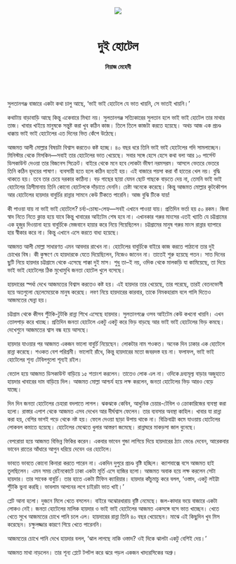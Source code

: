 <div align=center>
<img src=https://images.prothomalo.com/prothomalo-bangla%2F2022-04%2F07e503c4-1ae8-47d4-b6a6-edc0aecb1875%2FUntitled_8.png?rect=0%2C480%2C403%2C212&w=1200&ar=40%3A21&auto=format%2Ccompress&ogImage=true&mode=crop&overlay=&overlay_position=bottom&overlay_width_pct=1 />
<br><br>
<h1>দুই হোটেল</h1> 
<h4>নিয়াজ মেহেদী</h4>
<br><br>
</div>

সুলতানগঞ্জ বাজারে একটা কথা চালু আছে, ‘ভাই ভাই হোটেলে যে ভাত খায়নি, সে ভাতই খায়নি।’

কথাটায় বাড়াবাড়ি আছে কিন্তু একেবারে মিথ্যা নয়। সুলতানগঞ্জ সত্যিকারের সুলতান হলে ভাই ভাই হোটেল তার মাথার তাজ। খাবার খাইয়ে মানুষকে সন্তুষ্ট করা খুব কঠিন কাজ। তিলে তিলে কাজটা করতে হয়েছে। অথচ আজ এক প্রচণ্ড ধাক্কায় ভাই ভাই হোটেলের এত দিনের ভিত কেঁপে উঠেছে।

আজমত আলী মোল্লার বিষয়টা বিশ্বাস করতেও কষ্ট হচ্ছে। ৪০ বছর ধরে তিনি ভাই ভাই হোটেলের গদি সামলাচ্ছেন। মিনিস্টার থেকে মিসকিন—সবাই তার হোটেলের ভাত খেয়েছে। সবার সঙ্গে হেসে হেসে কথা বলা আর ১০ পার্সেন্ট ডিসকাউন্ট দেওয়া তার বিজনেস সিক্রেট। বাইরে থেকে মনে হবে লোকটা ভীষণ নরমসরম। আসলে ভেতরে ভেতরে তিনি কঠিন হৃদয়ের পাষাণ। ব্যবসায়ী হতে হলে কঠিন হতেই হয়। এই বাজারে পয়সা করা বাঁ হাতের খেল নয়। বুদ্ধি থাকতে হয়। তবে তার চেয়ে দরকার কাঠিন্য। বড় গাছের ছায়া যেমন ছোট গাছকে বাড়তে দেয় না, তেমনি ভাই ভাই হোটেলের ত্রিসীমানায় তিনি কোনো হোটেলকে দাঁড়াতে দেননি। চেষ্টা অনেকে করেছে। কিন্তু আজমত মোল্লার কূটকৌশল আর হোটেলের হায়দার বাবুর্চির রান্নার সামনে কেউ টিকতে পারেনি। আজ বুঝি টিকে যায়!

কী পাওয়া যায় না ভাই ভাই হোটেলে? চর্ব্য-চোষ্য-লেহ্য—সবই এখানে পাওয়া যায়। প্রতিদিন ভর্তা হয় ৫০ রকম। জিবা স্বাদ নিতে নিতে ক্লান্ত হয়ে যাবে কিন্তু খাবারের আইটেম শেষ হবে না। এখানকার গরুর মাংসের এতই খ্যাতি যে চট্টগ্রামের এক হুজুর দিওয়ানা হয়ে বাবুর্চিকে মেজবানে হায়ার করে নিয়ে গিয়েছিলেন। চট্টগ্রামের মানুষ গরুর মাংস রান্নার ব্যাপারে হার স্বীকার করে না। কিন্তু এখানে এসে করতে বাধ্য হয়েছে।

আজমত আলী মোল্লা সাধারণত এমন আবদার রাখেন না। হোটেলের বাবুর্চিকে বাইরে কাজ করতে পাঠানো তার দুই চোখের বিষ। কী কুক্ষণে যে হায়দারকে যেতে দিয়েছিলেন, নিজেও জানেন না। তাতেই শুরু হয়েছে পতন। সাত দিনের ছুটি নিয়ে হায়দার চট্টগ্রামে থেকে এসেছে পাক্কা দুই মাস। শুধু তা–ই নয়, ওদিক থেকে মালকড়ি যা কামিয়েছে, তা দিয়ে ভাই ভাই হোটেলের ঠিক মুখোমুখি জনতা হোটেল খুলে বসেছে।

হায়দারের স্পর্ধা দেখে আজমতের বিশ্বাস করতেও কষ্ট হয়। এই হায়দার তার খেয়েছে, তার পরেছে, তারই বেতনভোগী হয়ে অতগুলো ছেলেমেয়েকে মানুষ করেছে। লবণ নিয়ে হায়দারের কারবার, তাকে নিমকহারাম বলে গালি দিতেও আজমতের ঘেন্না হয়।

চট্টগ্রাম থেকে কীসব শুঁটকি-টুটকি রান্না শিখে এসেছে হায়দার। সুলতানগঞ্জে ওসব আইটেম কেউ কখনো খায়নি। এখন তোলপাড় করে খাচ্ছে। প্রতিদিন জনতা হোটেলে একটু একটু করে ভিড় বাড়ছে আর ভাই ভাই হোটেলের ভিড় কমছে। দেখেশুনে আজমতের শ্বাস বন্ধ হয়ে আসছে।

হায়দার যাওয়ার পর আজমত একজন ভালো বাবুর্চি নিয়েছেন। লোকটার নাম শওকত। অনেক দিন ঢাকার এক হোটেলে রান্না করেছে। শওকত বেশ পরিশ্রমী। ভালোই রাঁধে, কিন্তু হায়দারের মতো জবরদস্ত হয় না। ফলাফল, ভাই ভাই হোটেলের শূন্য টেবিলগুলো শূন্যই রইল।

বেতাল হয়ে আজমত ডিসকাউন্ট বাড়িয়ে ১৫ শতাংশ করলেন। তাতেও লোক এল না। ওদিকে দ্রব্যমূল্য বাড়ার অজুহাতে হায়দার খাবারের দাম বাড়িয়ে দিল। আজমত মোল্লা আশ্চর্য হয়ে লক্ষ করলেন, জনতা হোটেলের ভিড় আরও বেড়ে যাচ্ছে।

দিন দিন জনতা হোটেলের চেহারা বদলাতে লাগল। ঝকঝকে কেবিন, আধুনিক চেয়ার-টেবিল ও ক্রোকারিজের ব্যবস্থা করা হলো। রাস্তার এপাশ থেকে আজমত এসব দেখেন আর দীর্ঘশ্বাস ফেলেন। তার ব্যবসার অবস্থা কাহিল। খাবার যা রান্না করা হয়, বেশির ভাগই পড়ে থেকে নষ্ট হয়। ফেলে দেওয়া ছাড়া উপায় থাকে না। বিক্রিবাট্টা কমে যাওয়ায় হোটেলের লোকবল কমাতে হয়েছে। হোটেলের মেঝেতে ধুলার আস্তরণ জমেছে। রান্নাঘরে মাকড়সা জাল বুনেছে।

বেপরোয়া হয়ে আজমত বিভিন্ন ফিকির করেন। একবার ভাবেন গুন্ডা লাগিয়ে দিয়ে হায়দারের ঠ্যাং ভেঙে দেবেন, আরেকবার ভাবেন রাতের আঁধারে আগুন ধরিয়ে দেবেন ওর হোটেলে।

ভাবতে ভাবতে কোনো কিনারা করতে পারেন না। একদিন দুপুরে প্রচণ্ড বৃষ্টি হচ্ছিল। ক্যাশবাক্সে বসে আজমত হাই তুলছিলেন। এমন সময় রেইনকোটে ঢাকা একটা মূর্তি এসে হাজির হলো। আজমত অবাক হয়ে লক্ষ করলেন সেটা হায়দার। তার সাবেক বাবুর্চি। তার হাতে একটা টিফিন ক্যারিয়ার। হায়দার কাঁচুমাচু করে বলল, ‘ওস্তাদ, একটু লইট্টা শুঁটকি ভুনা করছি। ভাবলাম আপনের লগে চাইরটা ভাত খাই।’

প্লেট আনা হলো। দুজনে মিলে খেতে বসলেন। বাইরে অঝোরধারায় বৃষ্টি নেমেছে। জল-কাদার ভয়ে বাজারে একটা লোকও নেই। জনতা হোটেলের মালিক হায়দার ও ভাই ভাই হোটেলের আজমত একসঙ্গে বসে ভাত খাচ্ছেন। খেতে খেতে সুখে আজমতের চোখে পানি চলে এল। হায়দারের রান্না তিনি ৪০ বছর খেয়েছেন। মাঝে এই কিছুদিন খুব মিস করেছেন। চক্ষুলজ্জার কারণে গিয়ে খেতে পারেননি।

আজমতের চোখে পানি দেখে হায়দার বলল, ‘ঝাল লাগছে নাকি ওস্তাদ? ওই দিকে ঝালটা একটু বেশিই দেয়।’

আজমত মাথা নাড়লেন। তার শূন্য প্লেটে টপটপ করে ঝরে পড়ল একজন খাদ্যরসিকের অশ্রু।

